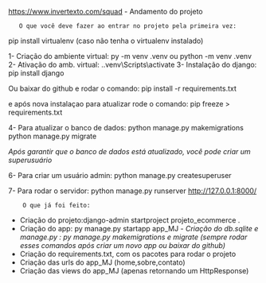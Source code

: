    https://www.invertexto.com/squad - Andamento do projeto

       O que você deve fazer ao entrar no projeto pela primeira vez:

pip install virtualenv (caso não tenha o virtualenv instalado)

1- Criação do ambiente virtual: py -m venv .venv ou python -m venv .venv
2- Ativação do amb. virtual: .\.venv\Scripts\activate
3- Instalação do django: pip install django

 Ou baixar do github e rodar o comando:
   pip install -r requirements.txt

   e após nova instalaçao para atualizar rode o comando:
        pip freeze > requirements.txt
   
4- Para atualizar o banco de dados:
python manage.py makemigrations
python manage.py migrate 

*Após garantir que o banco de dados está atualizado, você pode criar um superusuário*

6- Para criar um usuário admin:
python manage.py createsuperuser

7- Para rodar o servidor:
python manage.py runserver
http://127.0.0.1:8000/


        O que já foi feito:
- Criação do projeto:django-admin startproject projeto_ecommerce .
- Criação do app: py manage.py startapp app_MJ
*- Criação do db.sqlite e manage.py : py manage.py makemigrations e migrate (sempre rodar esses comandos após criar um novo app ou baixar do github)*
- Criação do requirements.txt, com os pacotes para rodar o projeto
- Criação das urls do app_MJ (home,sobre,contato)
- Criação das views do app_MJ (apenas retornando um HttpResponse)

